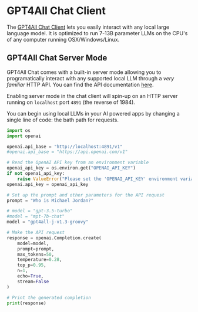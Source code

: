 # GPT4All Chat Client

The [GPT4All Chat Client](https://gpt4all.io) lets you easily interact with any local large language model. It is
optimized to run 7-13B parameter LLMs on the CPU's of any computer running OSX/Windows/Linux.




## GPT4All Chat Server Mode

GPT4All Chat comes with a built-in server mode allowing you to programatically interact
with any supported local LLM through a *very familiar* HTTP API. You can find the API documentation [here](https://platform.openai.com/docs/api-reference/completions).

Enabling server mode in the chat client will spin-up on an HTTP server running on `localhost` port
`4891` (the reverse of 1984).

You can begin using local LLMs in your AI powered apps by changing a single line of code: the bath path for requests.

```python
import os
import openai

openai.api_base = "http://localhost:4891/v1" 
#openai.api_base = "https://api.openai.com/v1"

# Read the OpenAI API key from an environment variable
openai_api_key = os.environ.get("OPENAI_API_KEY")
if not openai_api_key:
    raise ValueError("Please set the 'OPENAI_API_KEY' environment variable.")
openai.api_key = openai_api_key

# Set up the prompt and other parameters for the API request
prompt = "Who is Michael Jordan?"

# model = "gpt-3.5-turbo"
#model = "mpt-7b-chat"
model = "gpt4all-j-v1.3-groovy"

# Make the API request
response = openai.Completion.create(
    model=model,
    prompt=prompt,
    max_tokens=50,
    temperature=0.28,
    top_p=0.95,
    n=1,
    echo=True,
    stream=False
)

# Print the generated completion
print(response)
```
